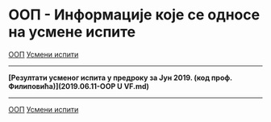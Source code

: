 # ООП - Информације које се односе на усмене испите

[ООП](../../README.md) [Усмени испити](../README.md)

---

**[Резултати усменог испита у предроку за Јун 2019. (код проф. Филиповића)](2019.06.11-OOP U VF.md)**

---

[ООП](../../README.md) [Усмени испити](../README.md)
